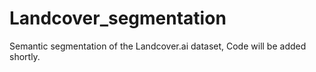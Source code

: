 # Landcover_segmentation
Semantic segmentation of the Landcover.ai dataset, Code will be added shortly. 
